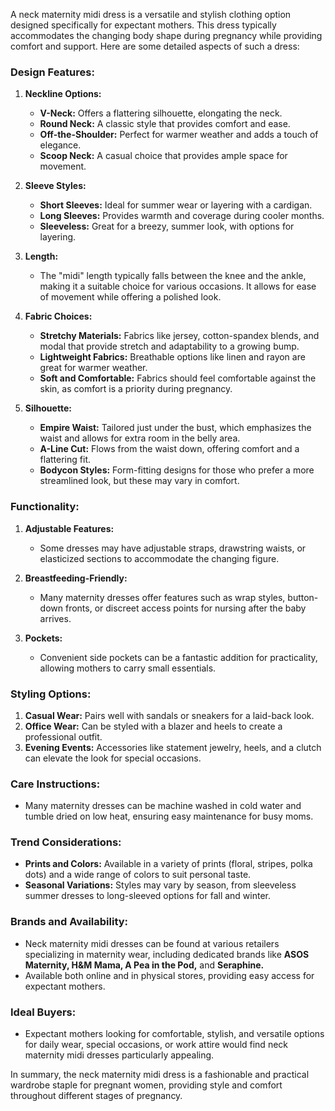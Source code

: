A neck maternity midi dress is a versatile and stylish clothing option designed specifically for expectant mothers. This dress typically accommodates the changing body shape during pregnancy while providing comfort and support. Here are some detailed aspects of such a dress:

### Design Features:

1. **Neckline Options:**
   - **V-Neck:** Offers a flattering silhouette, elongating the neck.
   - **Round Neck:** A classic style that provides comfort and ease.
   - **Off-the-Shoulder:** Perfect for warmer weather and adds a touch of elegance.
   - **Scoop Neck:** A casual choice that provides ample space for movement.

2. **Sleeve Styles:**
   - **Short Sleeves:** Ideal for summer wear or layering with a cardigan.
   - **Long Sleeves:** Provides warmth and coverage during cooler months.
   - **Sleeveless:** Great for a breezy, summer look, with options for layering.

3. **Length:**
   - The "midi" length typically falls between the knee and the ankle, making it a suitable choice for various occasions. It allows for ease of movement while offering a polished look.

4. **Fabric Choices:**
   - **Stretchy Materials:** Fabrics like jersey, cotton-spandex blends, and modal that provide stretch and adaptability to a growing bump.
   - **Lightweight Fabrics:** Breathable options like linen and rayon are great for warmer weather.
   - **Soft and Comfortable:** Fabrics should feel comfortable against the skin, as comfort is a priority during pregnancy.

5. **Silhouette:**
   - **Empire Waist:** Tailored just under the bust, which emphasizes the waist and allows for extra room in the belly area.
   - **A-Line Cut:** Flows from the waist down, offering comfort and a flattering fit.
   - **Bodycon Styles:** Form-fitting designs for those who prefer a more streamlined look, but these may vary in comfort.

### Functionality:

1. **Adjustable Features:**
   - Some dresses may have adjustable straps, drawstring waists, or elasticized sections to accommodate the changing figure.

2. **Breastfeeding-Friendly:**
   - Many maternity dresses offer features such as wrap styles, button-down fronts, or discreet access points for nursing after the baby arrives.

3. **Pockets:** 
   - Convenient side pockets can be a fantastic addition for practicality, allowing mothers to carry small essentials.

### Styling Options:

1. **Casual Wear:** Pairs well with sandals or sneakers for a laid-back look.
2. **Office Wear:** Can be styled with a blazer and heels to create a professional outfit.
3. **Evening Events:** Accessories like statement jewelry, heels, and a clutch can elevate the look for special occasions.

### Care Instructions:

- Many maternity dresses can be machine washed in cold water and tumble dried on low heat, ensuring easy maintenance for busy moms.

### Trend Considerations:

- **Prints and Colors:** Available in a variety of prints (floral, stripes, polka dots) and a wide range of colors to suit personal taste.
- **Seasonal Variations:** Styles may vary by season, from sleeveless summer dresses to long-sleeved options for fall and winter.

### Brands and Availability:

- Neck maternity midi dresses can be found at various retailers specializing in maternity wear, including dedicated brands like **ASOS Maternity, H&M Mama, A Pea in the Pod,** and **Seraphine.**
- Available both online and in physical stores, providing easy access for expectant mothers.

### Ideal Buyers:

- Expectant mothers looking for comfortable, stylish, and versatile options for daily wear, special occasions, or work attire would find neck maternity midi dresses particularly appealing.

In summary, the neck maternity midi dress is a fashionable and practical wardrobe staple for pregnant women, providing style and comfort throughout different stages of pregnancy.